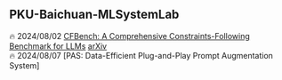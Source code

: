 ##  PKU-Baichuan-MLSystemLab 
🔥 2024/08/02  [CFBench: A Comprehensive Constraints-Following Benchmark for LLMs](https://github.com/PKU-Baichuan-MLSystemLab/CFBench) [arXiv](https://arxiv.org/abs/2408.01122)  
🔥 2024/08/07  [PAS: Data-Efficient Plug-and-Play Prompt Augmentation System]

<!--

**Here are some ideas to get you started:**

🙋‍♀️ A short introduction - what is your organization all about?
🌈 Contribution guidelines - how can the community get involved?
👩‍💻 Useful resources - where can the community find your docs? Is there anything else the community should know?
🍿 Fun facts - what does your team eat for breakfast?
🧙 Remember, you can do mighty things with the power of [Markdown](https://docs.github.com/github/writing-on-github/getting-started-with-writing-and-formatting-on-github/basic-writing-and-formatting-syntax)
-->
